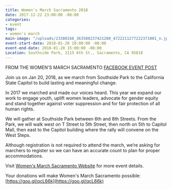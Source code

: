 ```yaml
---
title: Women's March Sacramento 2018
date: 2017-12-22 23:00:00 -08:00
categories:
- event
tags:
- women's march
main-image: "/uploads/23380166_363580237421280_4722211277222371001_n.jpg"
event-start-date: 2018-01-20 10:00:00 -08:00
event-end-date: 2018-01-20 15:00:00 -08:00
Location: Southside Park, 2115 6th St., Sacramento, CA 95818
---
```


FROM THE WOMEN'S MARCH SACRAMENTO [FACEBOOK EVENT POST](https://www.facebook.com/events/299702777200197)
 
Join us on Jan 20, 2018, as we march from Southside Park to the California State Capitol to build lasting and meaningful change.

In 2017 we marched and made our voices heard. This year we expand our work to engage youth, uplift women leaders, advocate for gender equity and stand together against voter suppression and for fair protection of all human rights.

We will gather at Southside Park between 6th and 8th Streets. From the Park, we will walk west on T Street to 5th Street, then north on 5th to Capitol Mall, then east to the Capitol building where the rally will convene on the West Steps.

Although registration is not required to attend the march, we’re asking for marchers to register so we can have an accurate count to plan for proper accommodations.

Visit [Women's March Sacramento Website](https://womensmarchsac.com/) for more event details.

Your donations will make Women's March Sacramento possible:
[https://goo.gl/qcL66k](https://goo.gl/qcL66k)